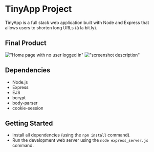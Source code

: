 # TinyApp Project

TinyApp is a full stack web application built with Node and Express that allows users to shorten long URLs (à la bit.ly).

## Final Product

!["Home page with no user logged in"](http://docs/urls.png)
!["screenshot description"](http://docs/urls_show)

## Dependencies

- Node.js
- Express
- EJS
- bcrypt
- body-parser
- cookie-session

## Getting Started

- Install all dependencies (using the `npm install` command).
- Run the development web server using the `node express_server.js` command.